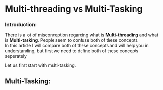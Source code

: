 # Multi-threading vs Multi-Tasking

### Introduction:

There is a lot of misconception regarding what is **Multi-threading** and what is **Multi-tasking**. People seem to confuse both of these concepts.  
In this article I will compare both of these concepts and will help you in understanding, but first we need to define both of these concepts seperately.  

Let us first start with multi-tasking.

## Multi-Tasking:

